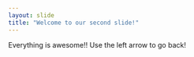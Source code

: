 ```yaml
---
layout: slide
title: "Welcome to our second slide!"
---
```

Everything is awesome!! 
Use the left arrow to go back!
